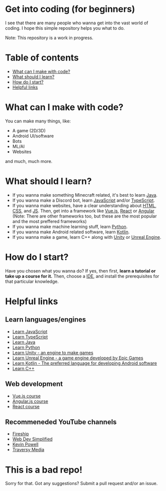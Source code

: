 
# Get into coding (for beginners)

I see that there are many people who wanna get into the vast world of coding. I hope this simple repository helps you what to do.

Note: This repository is a work in progress.

# Table of contents
* [What can I make with code?](#what-can-i-make-with-code)
* [What should I learn?](#what-should-i-learn)
* [How do I start?](#how-do-i-start)
* [Helpful links](#helpful-links)

# What can I make with code?

You can make many things, like:
* A game (2D/3D)
* Android UI/software
* Bots
* ML/AI 
* Websites

and much, much more.

# What should I learn?

* If you wanna make something Minecraft related, it's best to learn [Java](https://en.wikipedia.org/wiki/Java_(programming_language)).
* If you wanna make a Discord bot, learn [JavaScript](https://developer.mozilla.org/en-US/docs/Web/JavaScript) and/or [TypeScript](https://www.typescriptlang.org/).
* If you wanna make websites, have a clear understanding about [HTML](https://en.wikipedia.org/wiki/HTML), [CSS](https://en.wikipedia.org/wiki/CSS), and [JS](https://developer.mozilla.org/en-US/docs/Web/JavaScript). Then, get into a framework like [Vue.js](https://vuejs.org), [React](https://reactjs.org/) or [Angular](https://angular.io/) (Note: There are other frameworks too, but these are the most popular and the most preffered frameworks)
* If you wanna make machine learning stuff, learn [Python](https://www.python.org/).
* If you wanna make Android related software, learn [Kotlin](https://kotlinlang.org/).
* If you wanna make a game, learn C++ along with [Unity](https://unity.com/) or [Unreal Engine](https://www.unrealengine.com/).

# How do I start?

Have you chosen what you wanna do? If yes, then first, **learn a tutorial or take up a course for it.** Then, choose a [IDE](https://en.wikipedia.org/wiki/Integrated_development_environment), and install the prerequisites for that particular knowledge.

# Helpful links

## Learn languages/engines
* [Learn JavaScript](https://www.youtube.com/watch?v=jS4aFq5-91M)
* [Learn TypeScript](https://www.youtube.com/watch?v=gp5H0Vw39yw) 
* [Learn Java](https://www.youtube.com/watch?v=grEKMHGYyns)
* [Learn Python](https://www.youtube.com/watch?v=rfscVS0vtbw) 
* [Learn Unity - an engine to make games](https://www.youtube.com/watch?v=gB1F9G0JXOo)
* [Learn Unreal Engine - a game engine developed by Epic Games](https://www.youtube.com/watch?v=LsNW4FPHuZE)
* [Learn Kotlin - The preferred language for developing Android software](https://www.youtube.com/watch?v=F9UC9DY-vIU)
* [Learn C++](https://www.youtube.com/watch?v=vLnPwxZdW4Y)

## Web development
* [Vue.js course](https://www.youtube.com/watch?v=FXpIoQ_rT_c)
* [Angular.js course](https://www.youtube.com/watch?v=3dHNOWTI7H8)
* [React course](https://www.youtube.com/watch?v=w7ejDZ8SWv8)

## Recommeneded YouTube channels
* [Fireship](https://www.youtube.com/c/Fireship)
* [Web Dev Simplified](https://www.youtube.com/c/WebDevSimplified)
* [Kevin Powell](https://www.youtube.com/kepowob)
* [Traversy Media](https://www.youtube.com/channel/UC29ju8bIPH5as8OGnQzwJyA)

# This is a bad repo!
Sorry for that. Got any suggestions? Submit a pull request and/or an issue.

